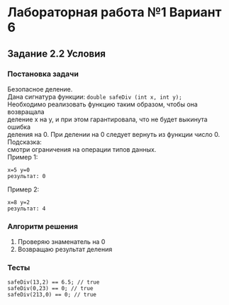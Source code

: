 
# Лабораторная работа №1 Вариант 6
## Задание 2.2 Условия


### Постановка задачи
Безопасное деление.  
Дана сигнатура функции: `double safeDiv (int x, int y);`  
Необходимо реализовать функцию таким образом, чтобы она возвращала  
деление x на y, и при этом гарантировала, что не будет выкинута ошибка  
деления на 0. При делении на 0 следует вернуть из функции число 0. Подсказка:  
смотри ограничения на операции типов данных.  
Пример 1:  
```
x=5 y=0
результат: 0
```
Пример 2:
```
x=8 y=2
результат: 4
```

### Алгоритм решения
1. Проверяю знаменатель на 0
2. Возвращаю результат деления

### Тесты
```
safeDiv(13,2) == 6.5; // true
safeDiv(0,23) == 0; // true
safeDiv(213,0) == 0; // true
```